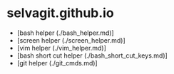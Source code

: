 # selvagit.github.io

- [bash helper (./bash_helper.md)]
- [screen helper (./screen_helper.md)]
- [vim helper (./vim_helper.md)]
- [bash short cut helper (./bash_short_cut_keys.md)]
- [git helper (./git_cmds.md)]